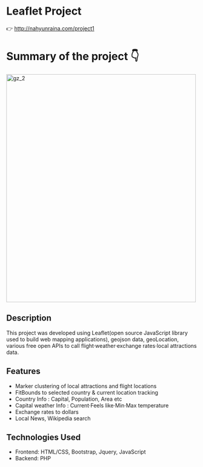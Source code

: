 # Leaflet Project

👉 http://nahyunraina.com/project1

# Summary of the project 👇 
<img width="500" height="600" alt="gz_2" src="https://github.com/skgus5598/leaflet_pj/assets/78111263/cbeb5a7b-1373-4658-8b32-5db2758f2095">

## Description
This project was developed using Leaflet(open source JavaScript library used to build web mapping applications), geojson data, geoLocation, various free open APIs to call flight·weather·exchange rates·local attractions data.


## Features
- Marker clustering of local attractions and flight locations
- FitBounds to selected country & current location tracking
- Country Info : Capital, Population, Area etc
- Capital weather Info : Current·Feels like·Min·Max temperature
- Exchange rates to dollars
- Local News, Wikipedia search

## Technologies Used
- Frontend: HTML/CSS, Bootstrap, Jquery, JavaScript
- Backend: PHP



